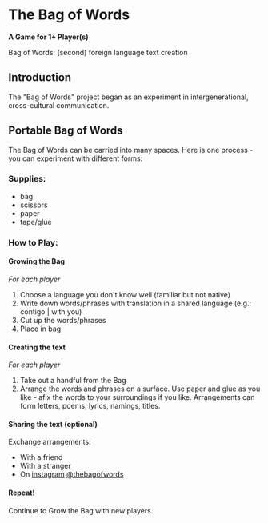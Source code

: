 # The Bag of Words
**A Game for 1+ Player(s)**

Bag of Words: (second) foreign language text creation

## Introduction
The "Bag of Words" project began as an experiment in intergenerational, cross-cultural communication. 

## Portable Bag of Words
The Bag of Words can be carried into many spaces. Here is one process - you can experiment with different forms:

### Supplies:
* bag
* scissors
* paper
* tape/glue

### How to Play:

#### Growing the Bag
*For each player*
1. Choose a language you don't know well (familiar but not native)
2. Write down words/phrases with translation in a shared language (e.g.:  contigo | with you) 
3. Cut up the words/phrases
4. Place in bag

#### Creating the text
*For each player*
1. Take out a handful from the Bag
2. Arrange the words and phrases on a surface. Use paper and glue as you like - afix the words to your surroundings if you like. Arrangements can form letters, poems, lyrics, namings, titles.

#### Sharing the text (optional)
Exchange arrangements: 
  * With a friend
  * With a stranger
  * On [instagram](https://www.instagram.com/thebagofwords/) [@thebagofwords](https://www.instagram.com/thebagofwords/)
  
#### Repeat!
Continue to Grow the Bag with new players.
